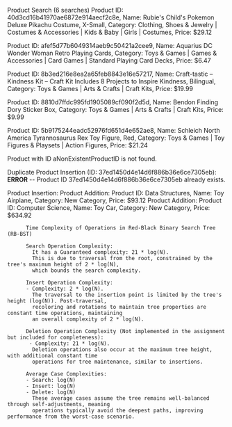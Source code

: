Product Search (6 searches)
Product ID: 40d3cd16b41970ae6872e914aecf2c8e, Name: Rubie's Child's Pokemon Deluxe Pikachu Costume, X-Small, Category: Clothing, Shoes & Jewelry | Costumes & Accessories | Kids & Baby | Girls | Costumes, Price: $29.12

Product ID: afef5d77b6049314aeb9c50421a2cee9, Name: Aquarius DC Wonder Woman Retro Playing Cards, Category: Toys & Games | Games & Accessories | Card Games | Standard Playing Card Decks, Price: $6.47

Product ID: 8b3ed216e8ea2a65feb8843e16e57217, Name: Craft-tastic – Kindness Kit – Craft Kit Includes 8 Projects to Inspire Kindness, Bilingual, Category: Toys & Games | Arts & Crafts | Craft Kits, Price: $19.99

Product ID: 8810d7ffdc995fd1905089cf090f2d5d, Name: Bendon Finding Dory Sticker Box, Category: Toys & Games | Arts & Crafts | Craft Kits, Price: $9.99

Product ID: 5b9175244eadc52976fd651d4e652ae8, Name: Schleich North America Tyrannosaurus Rex Toy Figure, Red, Category: Toys & Games | Toy Figures & Playsets | Action Figures, Price: $21.24

Product with ID aNonExistentProductID is not found.


Duplicate Product Insertion (ID: 37ed1450d4e14d6f886b36e6ce7305eb):
**ERROR** -- Product  ID 37ed1450d4e14d6f886b36e6ce7305eb already exists.

Product Insertion:
Product Addition: Product ID: Data Structures, Name: Toy Airplane, Category: New Category, Price: $93.12
Product Addition: Product ID: Computer Science, Name: Toy Car, Category: New Category, Price: $634.92


          Time Complexity of Operations in Red-Black Binary Search Tree (RB-BST)

          Search Operation Complexity:
            It has a Guaranteed complexity: 21 * log(N).
            This is due to traversal from the root, constrained by the tree's maximum height of 2 * log(N),
            which bounds the search complexity.

          Insert Operation Complexity:
          - Complexity: 2 * log(N).
            The traversal to the insertion point is limited by the tree's height (log(N)). Post-traversal,
            recoloring and rotations to maintain tree properties are constant time operations, maintaining
            an overall complexity of 2 * log(N).

          Deletion Operation Complexity (Not implemented in the assignment but included for completeness):
           - Complexity: 21 * log(N).
            Deletion operations also occur at the maximum tree height, with additional constant time
            operations for tree maintenance, similar to insertions.

          Average Case Complexities:
          - Search: log(N)
          - Insert: log(N)
          - Delete: log(N)
            These average cases assume the tree remains well-balanced through self-adjustments, meaning
            operations typically avoid the deepest paths, improving performance from the worst-case scenario.
         
